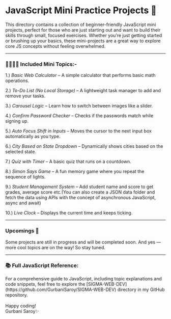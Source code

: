 <h1>JavaScript Mini Practice Projects 🧠</h1>


This directory contains a collection of beginner-friendly JavaScript mini projects, perfect for those who are just starting out and want to build their skills through small, focused exercises. Whether you’re just getting started or brushing up your basics, these mini-projects are a great way to explore core JS concepts without feeling overwhelmed.
<br>
<hr>
<h3>📁👩🏻‍💻 Included Mini Topics:-<br></h3>

1.) <i>Basic Web Calculator</i> – A simple calculator that performs basic math operations.<br> 

2.) <i>To-Do List (No Local Storage)</i> – A lightweight task manager to add and remove your tasks.<br>

3.) <i>Carousel Logic</i> – Learn how to switch between images like a slider.<br>

4.) <i>Confirm Password Checker</i> – Checks if the passwords match while signing up.<br>

5.) <i>Auto Focus Shift in Inputs</i> – Moves the cursor to the next input box automatically as you type.<br>

6.) <i>City Based on State Dropdown</i> – Dynamically shows cities based on the selected state.<br>

7.) <i>Quiz with Timer</i> – A basic quiz that runs on a countdown.<br>

8.) <i>Simon Says Game</i> – A fun memory game where you repeat the sequence of lights.<br>

9.) <i>Student Management System</i> – Add student name and score to get grades, average score etc.(You can also create a JSON data folder and fetch the data using APIs with the concept of asynchronous JavaScript, async and await)<br>

10.) <i>Live Clock</i> – Displays the current time and keeps ticking.
<br>
<hr>
<h3>Upcomings 🚀<br></h3>
Some projects are still in progress and will be completed soon. And yes — more cool topics are on the way! So stay tuned. 
<br>
<hr>
<h3>📚 Full JavaScript Reference:<br></h3>
For a comprehensive guide to JavaScript, including topic explanations and code snippets, feel free to explore the [SIGMA-WEB-DEV](https://github.com/GurbaniSaroy/SIGMA-WEB-DEV) directory in my GitHub repository.
<br><br>
Happy coding!<br>
Gurbani Saroy✨

